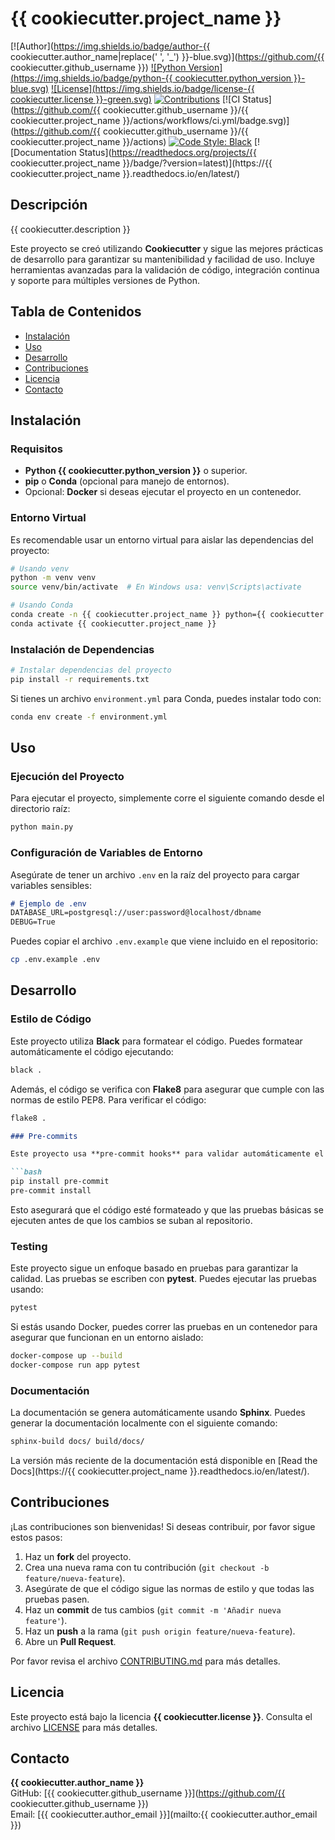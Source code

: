 
# {{ cookiecutter.project_name }}

[![Author](https://img.shields.io/badge/author-{{ cookiecutter.author_name|replace(' ', '_') }}-blue.svg)](https://github.com/{{ cookiecutter.github_username }})
[![Python Version](https://img.shields.io/badge/python-{{ cookiecutter.python_version }}-blue.svg)](https://www.python.org/)
[![License](https://img.shields.io/badge/license-{{ cookiecutter.license }}-green.svg)](./LICENSE)
[![Contributions](https://img.shields.io/badge/contributions-welcome-orange.svg)](#contributing)
[![CI Status](https://github.com/{{ cookiecutter.github_username }}/{{ cookiecutter.project_name }}/actions/workflows/ci.yml/badge.svg)](https://github.com/{{ cookiecutter.github_username }}/{{ cookiecutter.project_name }}/actions)
[![Code Style: Black](https://img.shields.io/badge/code%20style-black-000000.svg)](https://github.com/psf/black)
[![Documentation Status](https://readthedocs.org/projects/{{ cookiecutter.project_name }}/badge/?version=latest)](https://{{ cookiecutter.project_name }}.readthedocs.io/en/latest/)

## Descripción

{{ cookiecutter.description }}

Este proyecto se creó utilizando **Cookiecutter** y sigue las mejores prácticas de desarrollo para garantizar su mantenibilidad y facilidad de uso. Incluye herramientas avanzadas para la validación de código, integración continua y soporte para múltiples versiones de Python.

## Tabla de Contenidos

- [Instalación](#instalación)
- [Uso](#uso)
- [Desarrollo](#desarrollo)
- [Contribuciones](#contribuciones)
- [Licencia](#licencia)
- [Contacto](#contacto)

## Instalación

### Requisitos

- **Python {{ cookiecutter.python_version }}** o superior.
- **pip** o **Conda** (opcional para manejo de entornos).
- Opcional: **Docker** si deseas ejecutar el proyecto en un contenedor.

### Entorno Virtual

Es recomendable usar un entorno virtual para aislar las dependencias del proyecto:

```bash
# Usando venv
python -m venv venv
source venv/bin/activate  # En Windows usa: venv\Scripts\activate

# Usando Conda
conda create -n {{ cookiecutter.project_name }} python={{ cookiecutter.python_version }}
conda activate {{ cookiecutter.project_name }}
```

### Instalación de Dependencias

```bash
# Instalar dependencias del proyecto
pip install -r requirements.txt
```

Si tienes un archivo `environment.yml` para Conda, puedes instalar todo con:

```bash
conda env create -f environment.yml
```

## Uso

### Ejecución del Proyecto

Para ejecutar el proyecto, simplemente corre el siguiente comando desde el directorio raíz:

```bash
python main.py
```

### Configuración de Variables de Entorno

Asegúrate de tener un archivo `.env` en la raíz del proyecto para cargar variables sensibles:

```md
# Ejemplo de .env
DATABASE_URL=postgresql://user:password@localhost/dbname
DEBUG=True
```

Puedes copiar el archivo `.env.example` que viene incluido en el repositorio:

```bash
cp .env.example .env
```

## Desarrollo

### Estilo de Código

Este proyecto utiliza **Black** para formatear el código. Puedes formatear automáticamente el código ejecutando:

```bash
black .
```

Además, el código se verifica con **Flake8** para asegurar que cumple con las normas de estilo PEP8. Para verificar el código:

```bash
flake8 .
```

```md
### Pre-commits

Este proyecto usa **pre-commit hooks** para validar automáticamente el código antes de cada commit. Para configurarlo:

```bash
pip install pre-commit
pre-commit install
```

Esto asegurará que el código esté formateado y que las pruebas básicas se ejecuten antes de que los cambios se suban al repositorio.

### Testing

Este proyecto sigue un enfoque basado en pruebas para garantizar la calidad. Las pruebas se escriben con **pytest**. Puedes ejecutar las pruebas usando:

```bash
pytest
```

Si estás usando Docker, puedes correr las pruebas en un contenedor para asegurar que funcionan en un entorno aislado:

```bash
docker-compose up --build
docker-compose run app pytest
```

### Documentación

La documentación se genera automáticamente usando **Sphinx**. Puedes generar la documentación localmente con el siguiente comando:

```bash
sphinx-build docs/ build/docs/
```

La versión más reciente de la documentación está disponible en [Read the Docs](https://{{ cookiecutter.project_name }}.readthedocs.io/en/latest/).

## Contribuciones

¡Las contribuciones son bienvenidas! Si deseas contribuir, por favor sigue estos pasos:

1. Haz un **fork** del proyecto.
2. Crea una nueva rama con tu contribución (`git checkout -b feature/nueva-feature`).
3. Asegúrate de que el código sigue las normas de estilo y que todas las pruebas pasen.
4. Haz un **commit** de tus cambios (`git commit -m 'Añadir nueva feature'`).
5. Haz un **push** a la rama (`git push origin feature/nueva-feature`).
6. Abre un **Pull Request**.

Por favor revisa el archivo [CONTRIBUTING.md](./CONTRIBUTING.md) para más detalles.

## Licencia

Este proyecto está bajo la licencia **{{ cookiecutter.license }}**. Consulta el archivo [LICENSE](./LICENSE) para más detalles.

## Contacto

**{{ cookiecutter.author_name }}**  
GitHub: [{{ cookiecutter.github_username }}](https://github.com/{{ cookiecutter.github_username }})  
Email: [{{ cookiecutter.author_email }}](mailto:{{ cookiecutter.author_email }})

